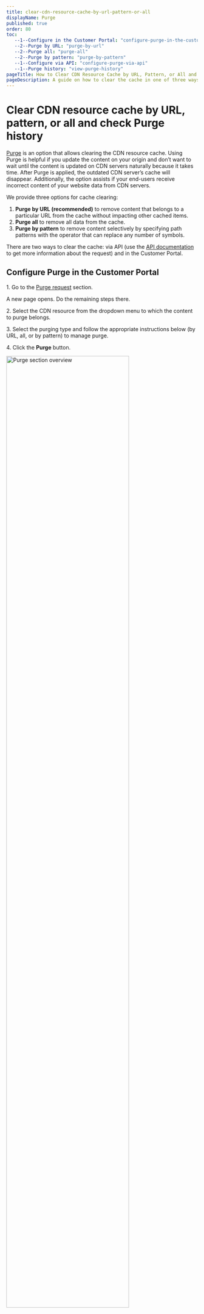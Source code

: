 ```yaml
---
title: clear-cdn-resource-cache-by-url-pattern-or-all
displayName: Purge
published: true
order: 80
toc:
   --1--Configure in the Customer Portal: "configure-purge-in-the-customer-portal"
   --2--Purge by URL: "purge-by-url"
   --2--Purge all: "purge-all"
   --2--Purge by pattern: "purge-by-pattern"
   --1--Configure via API: "configure-purge-via-api"
   --1--Purge history: "view-purge-history"
pageTitle: How to Clear CDN Resource Cache by URL, Pattern, or All and Check Purge History | Gcore
pageDescription: A guide on how to clear the cache in one of three ways—for the whole CDN resource, by pattern, or by URL.
---
```

# Clear CDN resource cache by URL, pattern, or all and check Purge history 

<a href="https://cdn.gcore.com/purge/purge-request" target="_blank">Purge</a> is an option that allows clearing the CDN resource cache. Using Purge is helpful if you update the content on your origin and don’t want to wait until the content is updated on CDN servers naturally because it takes time. After Purge is applied, the outdated CDN server’s cache will disappear. Additionally, the option assists if your end-users receive incorrect content of your website data from CDN servers.

We provide three options for cache clearing:

1. **Purge by URL (recommended)** to remove content that belongs to a particular URL from the cache without impacting other cached items.
2. **Purge all** to remove all data from the cache.  
3. **Purge by pattern** to remove content selectively by specifying path patterns with the operator that can replace any number of symbols.  

There are two ways to clear the cache: via API (use the <a href="https://api.gcore.com/docs/cdn#tag/Tools/paths/~1cdn~1resources~1%7Bid%7D~1purge/post" target="_blank">API documentation</a> to get more information about the request) and in the Customer Portal.

## Configure Purge in the Customer Portal

1\. Go to the <a href="https://cdn.gcore.com/purge/purge-request" target="_blank">Purge request</a> section.

A new page opens. Do the remaining steps there.

2\. Select the CDN resource from the dropdown menu to which the content to purge belongs.

3\. Select the purging type and follow the appropriate instructions below (by URL, all, or by pattern) to manage purge.

4\. Click the **Purge** button.

<img src="https://assets.gcore.pro/docs/cdn/clear-cdn-resource-cache-by-url-pattern-or-all/purge-section-overview.png" alt="Purge section overview" width="80%">

<tabset-element>

### Purge by URL

<alert-element type="warning" title="Warning">

You can make two purge requests for a resource per minute. One purge request is limited to 100 URLs. It means you can remove only 200 files from the cache in a minute.

</alert-element>

In the text area, specify one or more content URLs to purge, entering one URL per line. Make sure to follow the URL requirements. Links must:

- Start with a slash (/).
- Not include a protocol, domain name, or wildcard (*).
- Include query strings if the CDN resource cache is configured to consider the query string.

For example, to purge the file ```https://www.example.com/pictures/icon.jpg?size=small```, specify the following: */pictures/icon.jpg?size=small*.

<img src="https://assets.gcore.pro/docs/cdn/clear-cdn-resource-cache-by-url-pattern-or-all/14339546960145.png" alt="Purge by URL" width="80%">

We recommend using other types of Purge in the following cases:

- **If your origin contains a Vary HTTP response header**. When you use Purge by URL, it will delete only one version of the file.
- **If Large file delivery optimization is enabled**. When you update several files in origin without clearing the CDN cache, Purge by URL will delete only the first slice (with bytes=0…).

The configuration of Purge by URL also depends on the settings in the Ignore Query string option:

- If the value is "Ignore All", don’t specify parameters in the Purge request.
- If the value is "Ignore All Except", only files with the parameters listed in the option will be cached as different objects. Files with other parameters will be cached as one object. In this case, specify the listed parameters in any order in the Purge request. Other parameters shouldn’t be specified.
- If the value is "Ignore Only", files with the parameters listed in the option will be cached as one object. Files with other parameters will be cached as different objects. In this case, specify other parameters (if any) besides the ones listed in any order in the Purge request.

### Purge all

<alert-element type="warning" title="Warning">

You can make one purge request for a resource per minute.

</alert-element>

To purge all files from the cache, select the "Purge All" option and click the **Purge** button.

<img src="https://assets.gcore.pro/docs/cdn/clear-cdn-resource-cache-by-url-pattern-or-all/14339549617041.png" alt="Purge all" width="80%">

Please note that purging all files from the cache will cause a significant load on your server as CDN servers will pull all files from the origin. Therefore, if you have a large amount of content, we recommend using Purge by URL or pattern.

### Purge by pattern

<alert-element type="warning" title="Warning">

You can make one purge request for a resource per minute. One purge request is limited to 10 patterns.

</alert-element>

To purge files by pattern, specify the path to the file you want to purge or a path pattern without a domain name in the input line. Use the * operator, which replaces any number of symbols in your path (you can use several * operators in one request). A path must start with the / or the * symbols and each path must be on a separate line. 

<img src="https://assets.gcore.pro/docs/cdn/clear-cdn-resource-cache-by-url-pattern-or-all/14339551969425.png" alt="Purge by pattern" width="80%">

If you don’t specify a query string, files with all the possible query string parameters will be purged from the cache according to the path pattern.

Several types of patterns are available:

<table>
<thead>
<tr>
<td><b>Type and explanation</b></td>
<td><b>Purge target</b></td>
<td><b>Purge pattern</b></td>
</tr>
</thead>
<tbody>
<tr>
<td style="text-align: left"><b>1. Purge the selected file</b><br><br>Specify a file path without a domain name.<br> As a result, all files at <i>cdn.site/static/image.jpg</i><br>will be purged,<br> including files with query string <i>.jpg?VERSION</i><br><br>If you want to purge only a selected file with a query string, specify it in the file path: <i>/static/image.jpg?VERSION</i></td>
<td style="text-align: left">cdn.site/static/image.jpg</td>
<td style="text-align: left">/static/image.jpg</td>
</tr>
<tr>
<td style="text-align: left"><b>2. Purge the group of files from one folder</b><br><br>Input pattern without a domain name and <i>*</i> operator: <i>/statiс/*</i> </td>
<td style="text-align: left">cdn.site/static</td>
<td style="text-align: left">/statiс/*</td>
</tr>
<tr>
<td style="text-align: left"><b>3. Purge the group of files with a certain type</b><br><br>Input the <i>*</i> operator and the file name extension <i>.jpg</i><br>As a result, all the jpg files will be purged,<br> including files with the query string <i>.jpg?VERSION</i></td>
<td style="text-align: left">cdn.site/*.jpg</td>
<td style="text-align: left">*.jpg</td>
</tr>
<tr>
<td style="text-align: left"><b>4. Purge the group of files having a common folder in the path</b><br><br>Input path pattern without a domain name and use the <i>*</i> operator twice</td>
<td style="text-align: left">cdn.site/*/static/*</td>
<td style="text-align: left">*/static/*</td>
</tr>
<tr>
<td style="text-align: left"><b>5. Purge the group of files with a certain type having a common folder in the path</b><br><br>Input path pattern with the <i>*</i> operator</td>
<td style="text-align: left">cdn.site/*/static/*.jpg</td>
<td style="text-align: left">*/static/*.jpg</td>
</tr>
</tbody>
</table>

</tabset-element>

## Configure Purge via API

We will explain in detail how to do "Purge by URL" via API calls. Examples of other Purge types (all and by pattern) can be found in the <a href="https://api.gcore.com/docs/cdn#tag/Tools/paths/~1cdn~1resources~1%7Bid%7D~1purge/post" target="_blank">API documentation</a>. 

<expandable-element title="API request details">

<table>
<tbody>
<tr>
<td style="text-align: left">Method</td>
<td style="text-align: left">POST</td>
</tr>
<tr>
<td style="text-align: left">URL</td>
<td style="text-align: left">https://api.gcore.com/cdn/resources/{{resource_id}}/purge</td>
</tr>
<tr>
<td style="text-align: left">URL parameter</td>
<td style="text-align: left">resource_id<br />ID of the CDN resource that the content to purge belongs to</td>
</tr>
<tr>
<td style="text-align: left">Header</td>
<td style="text-align: left">Bearer {{access_token}}<br />application/json</td>
</tr>
<tr>
<td style="text-align: left">Payload</td>
<td style="text-align: left">
<p>1. Purge by URL:</p>
<p>{ <br /> "urls": [ <br /> "/example1.jpg", <br /> "/img/example2.png", <br /> "/style.css?ver=2.0" <br /> ] <br />}</p>
<p>2.&nbsp;Purge all:</p>

<p>{</p>
<p>"paths": [ ]<br />}</p>

<p>3. Purge by pattern:</p>

<p>{<br />"paths": [<br />"/images/*"<br />]<br />}</p>
</td>
</tr>
<tr>
<td style="text-align: left">Request parameter </td>
<td style="text-align: left">
<p>paths</p>
<p>1. Purge by URL:</p>
<p>(required, string) An array of one or more content URLs to purge</p>
<p>2. Purge all:</p>
<p>An empty array.</p>
<p>3. Purge by pattern:</p>
<p>(required, string) An array of one or more content patterns started with * or / symbols.</p>
</td>
</tr>
<tr>
<td style="text-align: left">Response</td>
<td style="text-align: left">
<p><strong>201 Created<br /></strong>Returns an array of the purged URLs</p>
<p><strong>400 Bad Request<br /></strong>The user has exceeded the URL quota</p>
<p><strong>401 Unauthorized<br /></strong>The user does not have the correct authentication credentials</p>
<p><strong>429 Too many requests<br /></strong>The user has exceeded the request quota</p>
</td>
</tr>
</tbody>
</table>

</expandable-element>

To access the API and make authenticated requests, <a href="https://api.gcore.com/docs/account" target="_blank">generate an access token</a>. You can use a REST tool like cURL or Postman to send the requests. For this guide, we used Postman.

To send a purge by URL request:

1\. In Postman, open a new request tab, then do the following:

a. Set the request method to *POST*.

b. Enter the resource URL in the request URL field. Replace **{{resource_id}}** with your actual value.

<img src="https://assets.gcore.pro/docs/cdn/clear-cdn-resource-cache-by-url-pattern-or-all/14339834314641.png" alt="New request tab in Postman" width="80%">

2\. Go to the **Authorization** tab and do the following:

a. Select *Bearer Token* from the **Type** dropdown.

b. Copy the generated access token and paste it into the **Token** field.

<img src="https://assets.gcore.pro/docs/cdn/clear-cdn-resource-cache-by-url-pattern-or-all/14339852303249.png" alt="Authorization" width="80%">

3\. Go to the Body tab and do the following:

a. Select *raw* as the data type.

b. Select *JSON* from the format dropdown.

c. Enter the payload in the text area. Replace the sample values indicated by {{ }} with your actual values.

<img src="https://assets.gcore.pro/docs/cdn/clear-cdn-resource-cache-by-url-pattern-or-all/14339837932177.png" alt="Body tab" width="80%">

4\. Click Send.

If the purge is successful, you will receive an HTTP 201 and a response message that contains a list of purged URLs.

<img src="https://assets.gcore.pro/docs/cdn/clear-cdn-resource-cache-by-url-pattern-or-all/14339892700945.png" alt="purge is successful" width="80%">

If an error occurs with the request, the API will return a status code and a body that contains a description of what caused the error. Here is an example: 

<img src="https://assets.gcore.pro/docs/cdn/clear-cdn-resource-cache-by-url-pattern-or-all/14339878706961.png" alt="error occurs" width="80%">

## View Purge history

“Purge history” is the section where you can check the status of your purge requests. 

<alert-element type="warning" title="Warning">

We've been keeping a history of purge requests for only one month. 

</alert-element>

To view the history, navigate to the <a href="https://cdn.gcore.com/purge/purge-history" target="_blank">Purge history</a> page. The page will display all existing requests.

<img src="https://assets.gcore.pro/docs/cdn/clear-cdn-resource-cache-by-url-pattern-or-all/purge-history.png" alt="Purge history section" width="80%">

You can use filters to display individual reports: 

- **Search by CNAME.** Specify the CNAME of the desired CDN resource.
- **Type.** Select the needed type of Purge (Purge by URL, Purge all, or Purge by pattern).
- **Status.** Select the desired status (In progress, Success, Failed).
- **Date.** Set the time period for the queries to be displayed (up to one month).

<img src="https://assets.gcore.pro/docs/cdn/clear-cdn-resource-cache-by-url-pattern-or-all/purge-history-overview.png" alt="Purge history section explanation" width="80%">